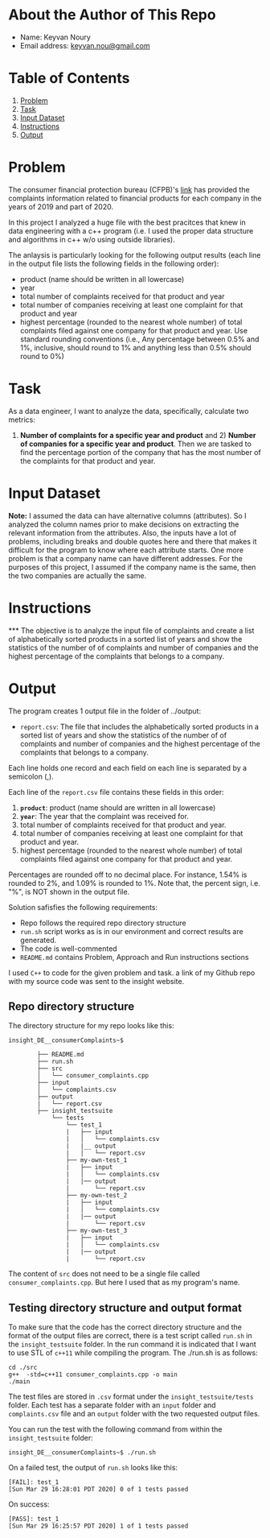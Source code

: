 # About the Author of This Repo
* Name: Keyvan Noury
* Email address: keyvan.nou@gmail.com

# Table of Contents
1. [Problem](README.md#problem)
2. [Task](README.md#task)
3. [Input Dataset](README.md#input-dataset)
4. [Instructions](README.md#instructions)
5. [Output](README.md#output)


# Problem
The consumer financial protection bureau (CFPB)'s <a href="https://cfpb.github.io/api/ccdb/fields.html" rel="nofollow">link</a> has provided the complaints information related to financial products for each company in the years of 2019 and part of 2020.
 
In this project I analyzed a huge file with the best pracitces that knew in data engineering with a c++ program (i.e. I used the proper data structure and algorithms in c++ w/o using outside libraries).

The anlaysis is particularly looking for the following output results
(each line in the output file lists the following fields in the following order):
* product (name should be written in all lowercase)
* year
* total number of complaints received for that product and year
* total number of companies receiving at least one complaint for that product and year
* highest percentage (rounded to the nearest whole number) of total complaints filed against one company for that product and year. Use standard rounding conventions (i.e., Any percentage between 0.5% and 1%, inclusive, should round to 1% and anything less than 0.5% should round to 0%)


# Task
As a data engineer, I want to analyze the data, specifically, calculate two metrics: 
1) **Number of complaints for a specific year and product** and 2) **Number of companies for a specific year and product**.
Then we are tasked to find the percentage portion of the company that has the most number of the complaints for that product and year.

# Input Dataset
**Note:** I assumed the data can have alternative columns (attributes). 
So I analyzed the column names prior to make decisions on extracting the relevant information from the attributes.
Also, the inputs have a lot of problems, including breaks and double quotes here and there that makes it difficult for the program to know where each attribute starts.
One more problem is that a company name can have different addresses. For the purposes of this project, I assumed if the company name is the same, then the two companies are actually the same.

# Instructions
*** The objective is to analyze the input file of complaints and create a list of alphabetically sorted products in a sorted list of years and show the statistics of the number of 
of complaints and number of companies and the highest percentage of the complaints that belongs to a company.

# Output 
The program creates 1 output file in the folder of ../output:
* `report.csv`: The file that includes the alphabetically sorted products in a sorted list of years and show the statistics of the number of 
of complaints and number of companies and the highest percentage of the complaints that belongs to a company.

Each line holds one record and each field on each line is separated by a semicolon (,).

Each line of the `report.csv` file contains these fields in this order:
1. __`product`__:  product (name should are written in all lowercase)
2. __`year`__: The year that the complaint was received for.
3. total number of complaints received for that product and year.
4. total number of companies receiving at least one complaint for that product and year.
5. highest percentage (rounded to the nearest whole number) of total complaints filed against one company for that product and year.

Percentages are rounded off to no decimal place. For instance, 1.54% is rounded to 2%, and 1.09% is rounded to 1%. 
Note that, the percent sign, i.e. "%", is NOT shown in the output file.

Solution safisfies the following requirements:
* Repo follows the required repo directory structure
* `run.sh` script works as is in our environment and correct results are generated.
* The code is well-commented
* `README.md` contains Problem, Approach and Run instructions sections

I used `C++` to code for the given problem and task.
a link of my Github repo with my source code was sent to the insight website.


## Repo directory structure
The directory structure for my repo looks like this:
```
insight_DE__consumerComplaints~$

		├── README.md
		├── run.sh
		├── src
		│   └── consumer_complaints.cpp
		├── input
		│   └── complaints.csv
		├── output
		|   └── report.csv
		├── insight_testsuite
			└── tests
				└── test_1
				|   ├── input
				|   │   └── complaints.csv
				|   |__ output
				|   │   └── report.csv
				├── my-own-test_1
				|	├── input
				|	│   └── complaints.csv
				|	|── output
				|		└── report.csv
				├── my-own-test_2
				|	├── input
				|	│   └── complaints.csv
				|	|── output
				|		└── report.csv
				├── my-own-test_3
				|	├── input
				|	│   └── complaints.csv
				|	|── output
				|		└── report.csv
```
The content of `src` does not need to be a single file called `consumer_complaints.cpp`. But here I used that as my program's name.

## Testing directory structure and output format

To make sure that the code has the correct directory structure and the format of the output files are correct, there is a test script called `run.sh` in the `insight_testsuite` folder.
In the run command it is indicated that I want to use STL of ```c++11``` while compiling the program. The ./run.sh is as follows:
```
cd ./src
g++  -std=c++11 consumer_complaints.cpp -o main
./main
```

The test files are stored in `.csv` format under the `insight_testsuite/tests` folder. Each test has a separate folder with an `input` folder and `complaints.csv` file and an `output` folder with the two requested output files.

You can run the test with the following command from within the `insight_testsuite` folder:

    insight_DE__consumerComplaints~$ ./run.sh 

On a failed test, the output of `run.sh` looks like this:

    [FAIL]: test_1
    [Sun Mar 29 16:28:01 PDT 2020] 0 of 1 tests passed

On success:

    [PASS]: test_1
    [Sun Mar 29 16:25:57 PDT 2020] 1 of 1 tests passed

